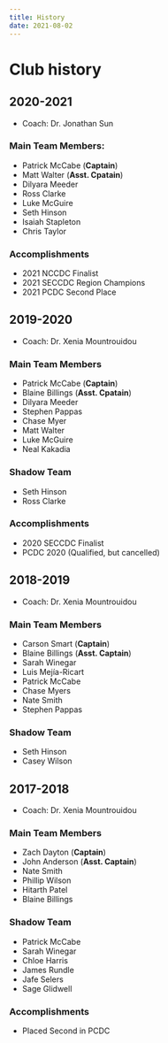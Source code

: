 ```yaml
---
title: History
date: 2021-08-02 
---
```

# Club history

## 2020-2021

* Coach: Dr. Jonathan Sun

### Main Team Members:
- Patrick McCabe (**Captain**)
- Matt Walter (**Asst. Cpatain**)
- Dilyara Meeder
- Ross Clarke
- Luke McGuire
- Seth Hinson
- Isaiah Stapleton
- Chris Taylor

### Accomplishments
* 2021 NCCDC Finalist
* 2021 SECCDC Region Champions
* 2021 PCDC Second Place

## 2019-2020

* Coach: Dr. Xenia Mountrouidou

### Main Team Members
- Patrick McCabe (**Captain**)
- Blaine Billings (**Asst. Cpatain**)
- Dilyara Meeder
- Stephen Pappas
- Chase Myer
- Matt Walter
- Luke McGuire
- Neal Kakadia

### Shadow Team
- Seth Hinson 
- Ross Clarke 

### Accomplishments
* 2020 SECCDC Finalist 
* PCDC 2020 (Qualified, but cancelled)

## 2018-2019

* Coach: Dr. Xenia Mountrouidou

### Main Team Members
- Carson Smart (**Captain**)
- Blaine Billings (**Asst. Captain**)
- Sarah Winegar
- Luis Mejía-Ricart
- Patrick McCabe
- Chase Myers
- Nate Smith
- Stephen Pappas

### Shadow Team
- Seth Hinson
- Casey Wilson

## 2017-2018

* Coach: Dr. Xenia Mountrouidou

### Main Team Members
- Zach Dayton (**Captain**)
- John Anderson (**Asst. Captain**)
- Nate Smith
- Phillip Wilson
- Hitarth Patel
- Blaine Billings

### Shadow Team
- Patrick McCabe
- Sarah Winegar
- Chloe Harris
- James Rundle
- Jafe Selers
- Sage Glidwell

### Accomplishments
- Placed Second in PCDC

